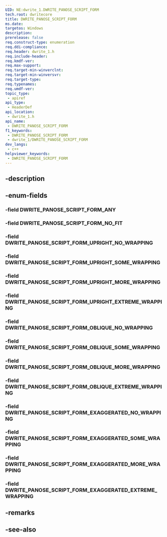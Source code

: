 ```yaml
---
UID: NE:dwrite_1.DWRITE_PANOSE_SCRIPT_FORM
tech.root: dwritecore
title: DWRITE_PANOSE_SCRIPT_FORM
ms.date: 
targetos: Windows
description: 
prerelease: false
req.construct-type: enumeration
req.ddi-compliance: 
req.header: dwrite_1.h
req.include-header: 
req.kmdf-ver: 
req.max-support: 
req.target-min-winverclnt: 
req.target-min-winversvr: 
req.target-type: 
req.typenames: 
req.umdf-ver: 
topic_type:
 - apiref
api_type:
 - HeaderDef
api_location:
 - dwrite_1.h
api_name:
 - DWRITE_PANOSE_SCRIPT_FORM
f1_keywords:
 - DWRITE_PANOSE_SCRIPT_FORM
 - dwrite_1/DWRITE_PANOSE_SCRIPT_FORM
dev_langs:
 - c++
helpviewer_keywords:
 - DWRITE_PANOSE_SCRIPT_FORM
---
```


## -description

## -enum-fields

### -field DWRITE_PANOSE_SCRIPT_FORM_ANY

### -field DWRITE_PANOSE_SCRIPT_FORM_NO_FIT

### -field DWRITE_PANOSE_SCRIPT_FORM_UPRIGHT_NO_WRAPPING

### -field DWRITE_PANOSE_SCRIPT_FORM_UPRIGHT_SOME_WRAPPING

### -field DWRITE_PANOSE_SCRIPT_FORM_UPRIGHT_MORE_WRAPPING

### -field DWRITE_PANOSE_SCRIPT_FORM_UPRIGHT_EXTREME_WRAPPING

### -field DWRITE_PANOSE_SCRIPT_FORM_OBLIQUE_NO_WRAPPING

### -field DWRITE_PANOSE_SCRIPT_FORM_OBLIQUE_SOME_WRAPPING

### -field DWRITE_PANOSE_SCRIPT_FORM_OBLIQUE_MORE_WRAPPING

### -field DWRITE_PANOSE_SCRIPT_FORM_OBLIQUE_EXTREME_WRAPPING

### -field DWRITE_PANOSE_SCRIPT_FORM_EXAGGERATED_NO_WRAPPING

### -field DWRITE_PANOSE_SCRIPT_FORM_EXAGGERATED_SOME_WRAPPING

### -field DWRITE_PANOSE_SCRIPT_FORM_EXAGGERATED_MORE_WRAPPING

### -field DWRITE_PANOSE_SCRIPT_FORM_EXAGGERATED_EXTREME_WRAPPING

## -remarks

## -see-also

